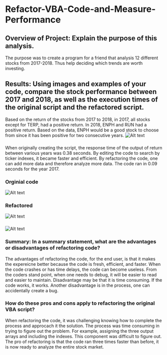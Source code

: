 # Refactor-VBA-Code-and-Measure-Performance
## Overview of Project: Explain the purpose of this analysis.
The purpose was to create a program for a friend that analysis 12 different stocks from 2017-2018. Thus help deciding which trends are worth investing. 
## Results: Using images and examples of your code, compare the stock performance between 2017 and 2018, as well as the execution times of the original script and the refactored script.
 Based on the return of the stocks from 2017 to 2018, in 2017, all stocks except for TERP, had a positive return. In 2018, ENPH and RUN had a positive return. Based on the data, ENPH would be a good stock to choose from since it has been positive for two consecutive years. 
![Alt text](https://i.imgur.com/HtGwFWg.jpg)
###
When originally creating the script, the response time of the output of return between various years was 0.38 seconds. By editing the code to search by ticker indexes, it became faster and efficient. By refactoring the code, one can add more data and therefore analyze more data. The code ran in 0.09 seconds for the year 2017.
### Orginial code
![Alt text](https://i.imgur.com/RgTnNLe.jpg)
### Refactored
![Alt text](https://i.imgur.com/j3NyZGP.jpg)
###
![Alt text](https://i.imgur.com/Gss3Aow.jpg)
### Summary: In a summary statement, what are the advantages or disadvantages of refactoring code?
The advantages of refactoring the code, for the end user, is that it makes the expereicne better because the code is fresh, efficient, and faster. When the code crashes or has time delays, the code can become useless. From the coders stand point, when one needs to debug, it will be easier to read and easier to maintain. 
Disadvantage may be that it is time consuming. If the code works, it works. Another disadvantage is in the process, one can accidentally create a bug. 
### How do these pros and cons apply to refactoring the original VBA script?
When refactoring the code, it was challenging knowing how to complete the process and approcach it the solution. The process was time consuming in trying to figure out the problem. For example, assigning the three output arrays and including the indexes. This component was difficult to figure out. 
The pro of refactoring is that the code ran three times faster than before, it is now ready to analyze the entire stock market.  


